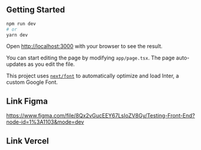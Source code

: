 ## Getting Started


```bash
npm run dev
# or
yarn dev
```

Open [http://localhost:3000](http://localhost:3000) with your browser to see the result.

You can start editing the page by modifying `app/page.tsx`. The page auto-updates as you edit the file.

This project uses [`next/font`](https://nextjs.org/docs/basic-features/font-optimization) to automatically optimize and load Inter, a custom Google Font.

## Link Figma
https://www.figma.com/file/8Qx2vGucEEY67LsIoZV8Gy/Testing-Front-End?node-id=1%3A1103&mode=dev
## Link Vercel
 
